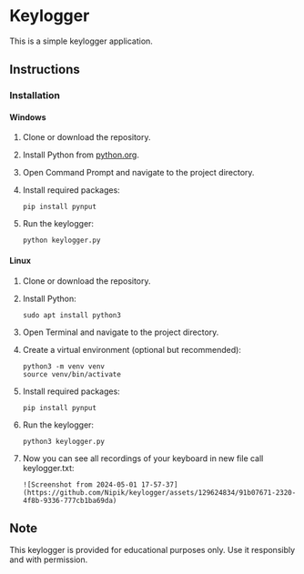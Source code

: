 # Keylogger

This is a simple keylogger application.

## Instructions

### Installation

#### Windows

1. Clone or download the repository.

2. Install Python from [python.org](https://www.python.org/).

3. Open Command Prompt and navigate to the project directory.

4. Install required packages:
    ```
    pip install pynput
    ```

5. Run the keylogger:
    ```
    python keylogger.py
    ```

#### Linux

1. Clone or download the repository.

2. Install Python:
    ```
    sudo apt install python3
    ```

3. Open Terminal and navigate to the project directory.

4. Create a virtual environment (optional but recommended):
    ```
    python3 -m venv venv
    source venv/bin/activate
    ```

5. Install required packages:
    ```
    pip install pynput
    ```

6. Run the keylogger:
    ```
    python3 keylogger.py
    ```
7. Now you can see all recordings of your keyboard in new file call keylogger.txt:
    ```
    ![Screenshot from 2024-05-01 17-57-37](https://github.com/Nipik/keylogger/assets/129624834/91b07671-2320-4f8b-9336-777cb1ba69da)

    ```    

## Note

This keylogger is provided for educational purposes only. Use it responsibly and with permission.

